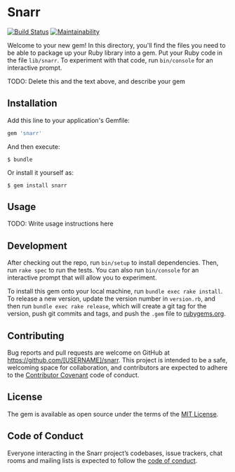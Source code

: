# Snarr

[![Build Status](https://travis-ci.org/aastronautss/snarr-ruby.svg?branch=master)](https://travis-ci.org/aastronautss/snarr-ruby)
[![Maintainability](https://api.codeclimate.com/v1/badges/d37c0387b10117432d00/maintainability)](https://codeclimate.com/github/aastronautss/snarr-ruby/maintainability)

Welcome to your new gem! In this directory, you'll find the files you need to be able to package up your Ruby library into a gem. Put your Ruby code in the file `lib/snarr`. To experiment with that code, run `bin/console` for an interactive prompt.

TODO: Delete this and the text above, and describe your gem

## Installation

Add this line to your application's Gemfile:

```ruby
gem 'snarr'
```

And then execute:

    $ bundle

Or install it yourself as:

    $ gem install snarr

## Usage

TODO: Write usage instructions here

## Development

After checking out the repo, run `bin/setup` to install dependencies. Then, run `rake spec` to run the tests. You can also run `bin/console` for an interactive prompt that will allow you to experiment.

To install this gem onto your local machine, run `bundle exec rake install`. To release a new version, update the version number in `version.rb`, and then run `bundle exec rake release`, which will create a git tag for the version, push git commits and tags, and push the `.gem` file to [rubygems.org](https://rubygems.org).

## Contributing

Bug reports and pull requests are welcome on GitHub at https://github.com/[USERNAME]/snarr. This project is intended to be a safe, welcoming space for collaboration, and contributors are expected to adhere to the [Contributor Covenant](http://contributor-covenant.org) code of conduct.

## License

The gem is available as open source under the terms of the [MIT License](https://opensource.org/licenses/MIT).

## Code of Conduct

Everyone interacting in the Snarr project’s codebases, issue trackers, chat rooms and mailing lists is expected to follow the [code of conduct](https://github.com/[USERNAME]/snarr/blob/master/CODE_OF_CONDUCT.md).
